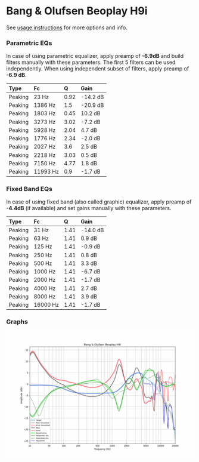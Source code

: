 # Bang & Olufsen Beoplay H9i
See [usage instructions](https://github.com/jaakkopasanen/AutoEq#usage) for more options and info.

### Parametric EQs
In case of using parametric equalizer, apply preamp of **-6.9dB** and build filters manually
with these parameters. The first 5 filters can be used independently.
When using independent subset of filters, apply preamp of **-6.9 dB**.

| Type    | Fc       |    Q | Gain     |
|:--------|:---------|:-----|:---------|
| Peaking | 23 Hz    | 0.92 | -14.2 dB |
| Peaking | 1386 Hz  | 1.5  | -20.9 dB |
| Peaking | 1803 Hz  | 0.45 | 10.2 dB  |
| Peaking | 3273 Hz  | 3.02 | -7.2 dB  |
| Peaking | 5928 Hz  | 2.04 | 4.7 dB   |
| Peaking | 1776 Hz  | 2.34 | -2.0 dB  |
| Peaking | 2027 Hz  | 3.6  | 2.5 dB   |
| Peaking | 2218 Hz  | 3.03 | 0.5 dB   |
| Peaking | 7150 Hz  | 4.77 | 1.8 dB   |
| Peaking | 11993 Hz | 0.9  | -1.7 dB  |

### Fixed Band EQs
In case of using fixed band (also called graphic) equalizer, apply preamp of **-4.4dB**
(if available) and set gains manually with these parameters.

| Type    | Fc       |    Q | Gain     |
|:--------|:---------|:-----|:---------|
| Peaking | 31 Hz    | 1.41 | -14.0 dB |
| Peaking | 63 Hz    | 1.41 | 0.9 dB   |
| Peaking | 125 Hz   | 1.41 | -0.9 dB  |
| Peaking | 250 Hz   | 1.41 | 0.8 dB   |
| Peaking | 500 Hz   | 1.41 | 3.3 dB   |
| Peaking | 1000 Hz  | 1.41 | -6.7 dB  |
| Peaking | 2000 Hz  | 1.41 | -1.7 dB  |
| Peaking | 4000 Hz  | 1.41 | 2.7 dB   |
| Peaking | 8000 Hz  | 1.41 | 3.9 dB   |
| Peaking | 16000 Hz | 1.41 | -1.7 dB  |

### Graphs
![](./Bang%20&%20Olufsen%20Beoplay%20H9i.png)
